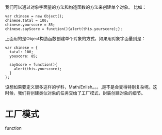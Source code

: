 我们可以通过对象字面量的方法和构造函数的方法来创建单个对象。
比如：

    var chinese = new Object();    
    chinese.tatal = 100;    
    chinese.yourscore = 85;    
    chinese.sayScore = function(){alert(this.yourscore);};
上面用的是Object构造函数创建单个对象的方式，如果用对象字面量则是：

    var chinese = {
      tatal: 100;
      youscore: 85;

      sayScore = function(){
        alert(this.yourscore);
      }
    };
    
设想如果要定义很多这样的学科，Math/Enlish。。。,是不是会变得特别复杂呢。这时候，我们将创建类似对象的任务交给了工厂模式，封装创建对象的细节。

# 工厂模式

function 
